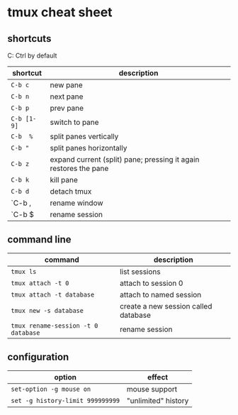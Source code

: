 # tmux cheat sheet

## shortcuts

C: Ctrl by default

shortcut | description
------------ | -------------
`C-b c` | new pane
`C-b n` | next pane
`C-b p` | prev pane
`C-b [1-9]` | switch to pane
`C-b  %` | split panes vertically
`C-b "` | split panes horizontally
`C-b z` | expand current (split) pane; pressing it again restores the pane
`C-b k` | kill pane
`C-b d` | detach tmux
`C-b ,  | rename window
`C-b $  | rename session


## command line

command | description
------------ | -------------
`tmux ls` | list sessions
`tmux attach -t 0` | attach to session 0
`tmux attach -t database` | attach to named session
`tmux new -s database` | create a new session called database
`tmux rename-session -t 0 database` | rename session

## configuration

option | effect
------------ | -------------
`set-option -g mouse on` | mouse support
`set -g history-limit 999999999` |  "unlimited" history
